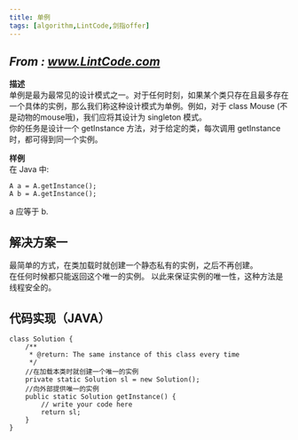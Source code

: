 ```yaml
---
title: 单例
tags: [algorithm,LintCode,剑指offer]
---
```

## *From : www.LintCode.com*
**描述**  
单例是最为最常见的设计模式之一。对于任何时刻，如果某个类只存在且最多存在一个具体的实例，那么我们称这种设计模式为单例。例如，对于 class Mouse (不是动物的mouse哦)，我们应将其设计为 singleton 模式。  
你的任务是设计一个 getInstance 方法，对于给定的类，每次调用 getInstance 时，都可得到同一个实例。
 <!--more--> 

**样例**  
在 Java 中:
    
	A a = A.getInstance();
	A b = A.getInstance();
a 应等于 b.
 
## 解决方案一
最简单的方式，在类加载时就创建一个静态私有的实例，之后不再创建。  
在任何时候都只能返回这个唯一的实例。
以此来保证实例的唯一性，这种方法是线程安全的。  

## 代码实现（JAVA）
	
	class Solution {
	    /**
	     * @return: The same instance of this class every time
	     */
		//在加载本类时就创建一个唯一的实例
	    private static Solution sl = new Solution();
		//向外部提供唯一的实例
	    public static Solution getInstance() {
	        // write your code here
	        return sl;
	    }
	}